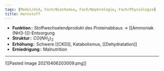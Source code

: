 ```yaml
---
tags: [Modul/m14, Fach/Biochemie, Fach/Nephrologie, Fach/Physiologie]
title: Harnstoff
---
```

- **Funktion**:: Stoffwechselendprodukt des Proteinabbaus → [[Ammoniak (NH3-)]]-Entsorgung
- **Struktur**:: $CO(NH_{2})_{2}$
- **Erhöhung**:: Schwere  [[CKD]], Katabolismus, [[Dehydratation]]
- **Erniedrigung**:: Malnutrition
---
![[Pasted image 20210406203009.png]]